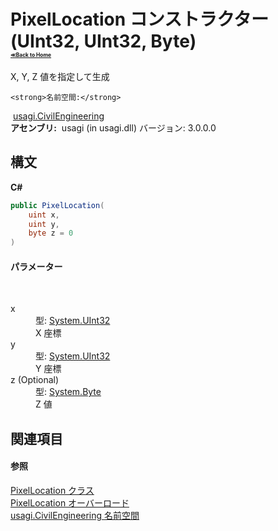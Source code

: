 # PixelLocation コンストラクター (UInt32, UInt32, Byte)<div style="font-size:30%"><a href="https://github.com/usagi/usagi.cs/blob/master/docs/Home.md">≪Back to Home</a></div> 

X, Y, Z 値を指定して生成


    <strong>名前空間:</strong>
&nbsp;<a href="N_usagi_CivilEngineering.md">usagi.CivilEngineering</a><br /><strong>アセンブリ:</strong>
&nbsp;usagi (in usagi.dll) バージョン: 3.0.0.0

## 構文

**C#**<br />
``` C#
public PixelLocation(
	uint x,
	uint y,
	byte z = 0
)
```


#### パラメーター
&nbsp;<dl><dt>x</dt><dd>型: <a href="http://msdn2.microsoft.com/ja-jp/library/ctys3981" target="_blank">System.UInt32</a><br />X 座標</dd><dt>y</dt><dd>型: <a href="http://msdn2.microsoft.com/ja-jp/library/ctys3981" target="_blank">System.UInt32</a><br />Y 座標</dd><dt>z (Optional)</dt><dd>型: <a href="http://msdn2.microsoft.com/ja-jp/library/yyb1w04y" target="_blank">System.Byte</a><br />Z 値</dd></dl>

## 関連項目


#### 参照
<a href="T_usagi_CivilEngineering_PixelLocation.md">PixelLocation クラス</a><br /><a href="Overload_usagi_CivilEngineering_PixelLocation__ctor.md">PixelLocation オーバーロード</a><br /><a href="N_usagi_CivilEngineering.md">usagi.CivilEngineering 名前空間</a><br />